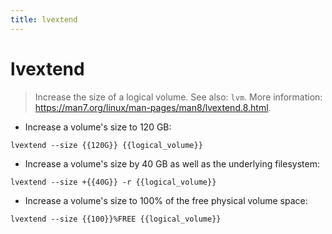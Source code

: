 ```yaml
---
title: lvextend
---
```

# lvextend

> Increase the size of a logical volume.
> See also: `lvm`.
> More information: <https://man7.org/linux/man-pages/man8/lvextend.8.html>.

- Increase a volume's size to 120 GB:

`lvextend --size {{120G}} {{logical_volume}}`

- Increase a volume's size by 40 GB as well as the underlying filesystem:

`lvextend --size +{{40G}} -r {{logical_volume}}`

- Increase a volume's size to 100% of the free physical volume space:

`lvextend --size {{100}}%FREE {{logical_volume}}`
